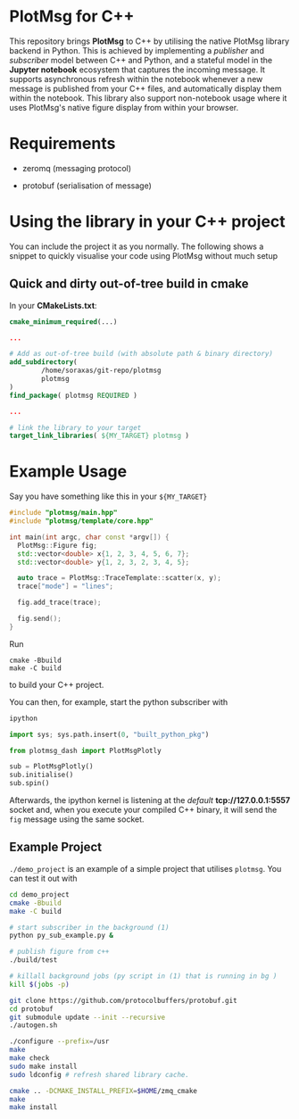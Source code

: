 # PlotMsg for C++

This repository brings **PlotMsg** to C++ by utilising the native PlotMsg library backend in Python. This is achieved by implementing a *publisher* and *subscriber* model between C++ and Python, and a stateful model in the **Jupyter notebook** ecosystem that captures the incoming message. It supports asynchronous refresh within the notebook whenever a new message is published from your C++ files, and automatically display them within the notebook. This library also support non-notebook usage where it uses PlotMsg's native figure display from within your browser.

# Requirements

- zeromq (messaging protocol)

- protobuf (serialisation of message)

# Using the library in your C++ project

You can include the project it as you normally. The following shows a snippet to quickly visualise your code using PlotMsg without much setup

## Quick and dirty out-of-tree build in cmake

In your **CMakeLists.txt**:

```cmake
cmake_minimum_required(...)

...

# Add as out-of-tree build (with absolute path & binary directory)
add_subdirectory(
        /home/soraxas/git-repo/plotmsg
        plotmsg
)
find_package( plotmsg REQUIRED )

...

# link the library to your target
target_link_libraries( ${MY_TARGET} plotmsg )
```

# Example Usage

Say you have something like this in your `${MY_TARGET}`

```cpp
#include "plotmsg/main.hpp"
#include "plotmsg/template/core.hpp"

int main(int argc, char const *argv[]) {
  PlotMsg::Figure fig;
  std::vector<double> x{1, 2, 3, 4, 5, 6, 7};
  std::vector<double> y{1, 2, 3, 2, 3, 4, 5};

  auto trace = PlotMsg::TraceTemplate::scatter(x, y);
  trace["mode"] = "lines";

  fig.add_trace(trace);

  fig.send();
}
```

Run

```shell
cmake -Bbuild
make -C build
```

to build your C++ project.

You can then, for example, start the python subscriber with

```sh
ipython
```

```python
import sys; sys.path.insert(0, "built_python_pkg")

from plotmsg_dash import PlotMsgPlotly

sub = PlotMsgPlotly()
sub.initialise()
sub.spin()
```

Afterwards, the ipython kernel is listening at the *default* **tcp://127.0.0.1:5557** socket and, when you execute your compiled C++ binary, it will send the `fig` message using the same socket.

## Example Project

`./demo_project` is an example of a simple project that utilises `plotmsg`. You can 
test 
it out with

```sh
cd demo_project
cmake -Bbuild
make -C build

# start subscriber in the background (1)
python py_sub_example.py &

# publish figure from c++
./build/test

# killall background jobs (py script in (1) that is running in bg )
kill $(jobs -p)
```


```sh
git clone https://github.com/protocolbuffers/protobuf.git
cd protobuf
git submodule update --init --recursive
./autogen.sh

./configure --prefix=/usr
make
make check
sudo make install
sudo ldconfig # refresh shared library cache.

```

```sh
cmake .. -DCMAKE_INSTALL_PREFIX=$HOME/zmq_cmake
make
make install
```
